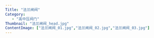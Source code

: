 ```yaml
---
Title: "法兰闸阀"
Category:
   - "高中压阀门"
Thumbnail: "法兰闸阀_head.jpg"
ContentImage: ["法兰闸阀_01.jpg","法兰闸阀_02.jpg","法兰闸阀_03.jpg"]
---
```

